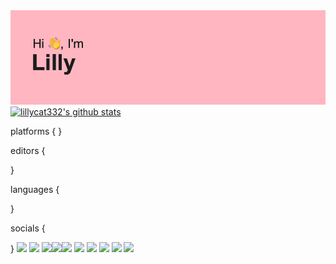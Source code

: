 <img src="header.png">

<a href="https://github.com/lillycat332">
  <img src="https://github-readme-stats.vercel.app/api?username=lillycat332&hide_border=true&show_icons=true" alt="lillycat332's github stats">
</a>

<p1>platforms {</p1>
<p1>}</p1>


<p1>editors {</p1>
<p>
  
</p>
<p1>}</p1>


<p1>languages {</p1>

<p1>}</p1>

<p1>socials {</p1>
<p>
</p>
<p1>}</p1
  
 <img src="https://img.shields.io/badge/Apple-%23000000.svg?style=for-the-badge&logo=apple&logoColor=white">
 <img src="https://img.shields.io/badge/iOS-000000?style=for-the-badge&logo=ios&logoColor=white">
 <img src="https://img.shields.io/badge/mac%20os-000000?style=for-the-badge&logo=macos&logoColor=F0F0F0">
 <a href="https://dribbble.com/lillyfgsfds"><img src="https://img.shields.io/badge/Dribbble-EA4C89?style=for-the-badge&logo=dribbble&logoColor=white"></a><a href="https://www.youtube.com/channel/UCrrh8KuvEenremkNvCTZAPw"><img src="https://img.shields.io/badge/Youtube-%23EA4C89.svg?style=for-the-badge&logo=YouTube&logoColor=white"></a><a href="https://7daysfree.xyz"><img src="https://img.shields.io/badge/Web-EA4C89?style=for-the-badge&logo=curl&logoColor=white"></a> 
    <img src="https://img.shields.io/badge/swift-F54A2A?style=for-the-badge&logo=swift&logoColor=white">
  <img src="https://img.shields.io/badge/html5-%23F54A2A.svg?style=for-the-badge&logo=html5&logoColor=white">
  <img src="https://img.shields.io/badge/c-%23F54A2A.svg?style=for-the-badge&logo=c&logoColor=white">
  <img src="https://img.shields.io/badge/Xcode-0078d7?style=for-the-badge&logo=Xcode&logoColor=white">
  <img src="https://img.shields.io/badge/Visual%20Studio%20Code-0078d7.svg?style=for-the-badge&logo=visual-studio-code&logoColor=white">

